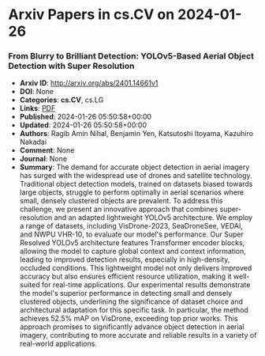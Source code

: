 # Arxiv Papers in cs.CV on 2024-01-26
### From Blurry to Brilliant Detection: YOLOv5-Based Aerial Object Detection with Super Resolution
- **Arxiv ID**: http://arxiv.org/abs/2401.14661v1
- **DOI**: None
- **Categories**: **cs.CV**, cs.LG
- **Links**: [PDF](http://arxiv.org/pdf/2401.14661v1)
- **Published**: 2024-01-26 05:50:58+00:00
- **Updated**: 2024-01-26 05:50:58+00:00
- **Authors**: Ragib Amin Nihal, Benjamin Yen, Katsutoshi Itoyama, Kazuhiro Nakadai
- **Comment**: None
- **Journal**: None
- **Summary**: The demand for accurate object detection in aerial imagery has surged with the widespread use of drones and satellite technology. Traditional object detection models, trained on datasets biased towards large objects, struggle to perform optimally in aerial scenarios where small, densely clustered objects are prevalent. To address this challenge, we present an innovative approach that combines super-resolution and an adapted lightweight YOLOv5 architecture. We employ a range of datasets, including VisDrone-2023, SeaDroneSee, VEDAI, and NWPU VHR-10, to evaluate our model's performance. Our Super Resolved YOLOv5 architecture features Transformer encoder blocks, allowing the model to capture global context and context information, leading to improved detection results, especially in high-density, occluded conditions. This lightweight model not only delivers improved accuracy but also ensures efficient resource utilization, making it well-suited for real-time applications. Our experimental results demonstrate the model's superior performance in detecting small and densely clustered objects, underlining the significance of dataset choice and architectural adaptation for this specific task. In particular, the method achieves 52.5% mAP on VisDrone, exceeding top prior works. This approach promises to significantly advance object detection in aerial imagery, contributing to more accurate and reliable results in a variety of real-world applications.



